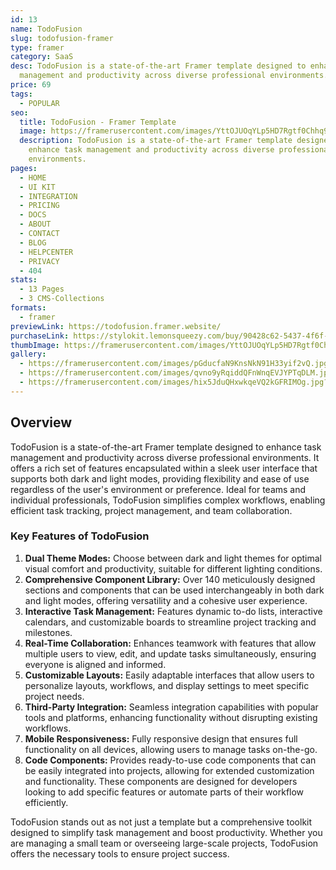 ```yaml
---
id: 13
name: TodoFusion
slug: todofusion-framer
type: framer
category: SaaS
desc: TodoFusion is a state-of-the-art Framer template designed to enhance task
  management and productivity across diverse professional environments.
price: 69
tags:
  - POPULAR
seo:
  title: TodoFusion - Framer Template
  image: https://framerusercontent.com/images/YttOJUOqYLp5HD7Rgtf0Chhq9Q.jpg?scale-down-to=1024
  description: TodoFusion is a state-of-the-art Framer template designed to
    enhance task management and productivity across diverse professional
    environments.
pages:
  - HOME
  - UI KIT
  - INTEGRATION
  - PRICING
  - DOCS
  - ABOUT
  - CONTACT
  - BLOG
  - HELPCENTER
  - PRIVACY
  - 404
stats:
  - 13 Pages
  - 3 CMS-Collections
formats:
  - framer
previewLink: https://todofusion.framer.website/
purchaseLink: https://stylokit.lemonsqueezy.com/buy/90428c62-5437-4f6f-9758-5db5fb3f9746
thumbImage: https://framerusercontent.com/images/YttOJUOqYLp5HD7Rgtf0Chhq9Q.jpg?scale-down-to=1024
gallery:
  - https://framerusercontent.com/images/pGducfaN9KnsNkN91H33yif2vQ.jpg?scale-down-to=1024
  - https://framerusercontent.com/images/qvno9yRqiddQFnWnqEVJYPTqDLM.jpg?scale-down-to=1024
  - https://framerusercontent.com/images/hix5JduQHxwkqeVQ2kGFRIMOg.jpg?scale-down-to=1024
---
```


## Overview

TodoFusion is a state-of-the-art Framer template designed to enhance task management and productivity across diverse professional environments. It offers a rich set of features encapsulated within a sleek user interface that supports both dark and light modes, providing flexibility and ease of use regardless of the user's environment or preference. Ideal for teams and individual professionals, TodoFusion simplifies complex workflows, enabling efficient task tracking, project management, and team collaboration.

### Key Features of TodoFusion

1. **Dual Theme Modes:** Choose between dark and light themes for optimal visual comfort and productivity, suitable for different lighting conditions.
2. **Comprehensive Component Library:** Over 140 meticulously designed sections and components that can be used interchangeably in both dark and light modes, offering versatility and a cohesive user experience.
3. **Interactive Task Management:** Features dynamic to-do lists, interactive calendars, and customizable boards to streamline project tracking and milestones.
4. **Real-Time Collaboration:** Enhances teamwork with features that allow multiple users to view, edit, and update tasks simultaneously, ensuring everyone is aligned and informed.
5. **Customizable Layouts:** Easily adaptable interfaces that allow users to personalize layouts, workflows, and display settings to meet specific project needs.
6. **Third-Party Integration:** Seamless integration capabilities with popular tools and platforms, enhancing functionality without disrupting existing workflows.
7. **Mobile Responsiveness:** Fully responsive design that ensures full functionality on all devices, allowing users to manage tasks on-the-go.
8. **Code Components:** Provides ready-to-use code components that can be easily integrated into projects, allowing for extended customization and functionality. These components are designed for developers looking to add specific features or automate parts of their workflow efficiently.

TodoFusion stands out as not just a template but a comprehensive toolkit designed to simplify task management and boost productivity. Whether you are managing a small team or overseeing large-scale projects, TodoFusion offers the necessary tools to ensure project success.

